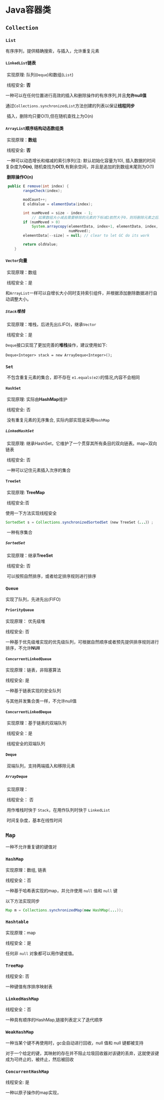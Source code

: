 # Java容器类

## `Collection`

### `List`

有序序列，提供精确搜索，与插入，允许重复元素

#### `LinkedList`链表

​	实现原理: 队列(`Deque`)和数组(`List`)

​	线程安全: **否**

​	一种可以在任何位置进行高效的插入和删除操作的有序序列,并且**允许null值**

​	通过`Collections.synchronizedList`方法创建的列表以保证**线程同步**

​	插入，删除均只要O(1),但在随机查找上为O(n)

#### `ArrayList`顺序结构动态数组类

​	实现原理：**数组**

​	线程安全:  **否**

​	一种可以动态增长和缩减的索引序列(注: 默认初始化容量为10), 插入数据的时间复杂度为**O(n)**, 随机查找为**O(1)**,有剩余空间，并且是追加的到数组末尾则为O(1)

​	**删除操作O(n)**

```java
 public E remove(int index) {
        rangeCheck(index);

        modCount++;
        E oldValue = elementData(index);

        int numMoved = size - index - 1;
   			// 如果数组大小减去需要移除的元素的下标减1依然大于0，则将删除元素之后的元素进行移动
        if (numMoved > 0)
            System.arraycopy(elementData, index+1, elementData, index,
                             numMoved);
        elementData[--size] = null; // clear to let GC do its work

        return oldValue;
    }
```



#### `Vector`向量

​	实现原理：数组

​	线程安全：是

​	和`ArrayList`一样可以自增长大小同时支持索引组件，并根据添加删除数据进行自动调整大小。

##### `Stack`堆栈

​	实现原理：堆栈，后进先出(LIFO)，继承`Vector`

​	线程安全：是

​	`Deque`接口实现了更加完善的**堆栈**操作，建议使用如下: 

​	`Deque<Integer> stack = new ArrayDeque<Integer>();`

### `Set`

​	不包含重复元素的集合，即不存在 `e1.equals(e2)`的情况,内容不会相同

#### `HashSet`

​	实现原理: 实际由**HashMap**维护 

​	线程安全: 否

​	没有重复元素的无序集合, 实际内部实现是采用`HashMap`

##### `LinkedHashSet`

​	实现原理: 继承HashSet，它维护了一个贯穿其所有条目的双向链表。map+双向链表

​	线程安全: 否

​	一种可以记住元素插入次序的集合

#### `TreeSet`

​	实现原理: **TreeMap**

​	线程安全:否

使用一下方法实现线程安全

```java
SortedSet s = Collections.synchronizedSortedSet（new TreeSet（...））;
```

​	一种有序集合	

##### `SortedSet`

​	实现原理：继承**TreeSet**

​	线程安全: 否

​	可以按照自然排序，或者给定排序规则进行排序

### `Queue`

实现了队列，先进先出(FIFO)

#### `PriorityQueue`

实现原理： 优先级堆

线程安全: 否

 一种基于优先级堆实现的优先级队列，可根据自然顺序或者预先提供排序规则进行排序，不允许**NUll**

#### `ConcurrentLinkedQueue`

实现原理：链表，非阻塞算法

线程安全: 是

一种基于链表实现的安全队列

与其他并发集合类一样，不允许null值

#### `ConcurrentLinkedDeque`

​	实现原理：基于链表的双端队列

​	线程安全：是

​	线程安全的双端队列

#### `Deque`

​	双端队列，支持两端插入和移除元素

##### `ArrayDeque`

​	实现原理：

​	线程安全： 否

​	用作堆栈时快于 `Stack`，在用作队列时快于 `LinkedList`

​	时间复杂度，基本在线性时间

## `Map`

一种不允许重复键的键值对

### `HashMap`

实现原理：数组, 链表

线程安全：否

一种基于哈希表实现的map，并允许使用 `null` 值和 `null` 键

以下方法实现同步

```java
Map m = Collections.synchronizedMap(new HashMap(...));
```

### `Hashtable`

实现原理：map

线程安全：是

任何非 `null` 对象都可以用作键或值。

### `TreeMap`

线程安全: 否

一种键值有序排序映射表

### `LinkedHashMap`

线程安全：否

一种具有顺序的HashMap,链接列表定义了迭代顺序

### `WeakHashMap`

一种当某个键不再使用时，gc会自动进行回收，null 值和 null 键都被支持

对于一个给定的键，其映射的存在并不阻止垃圾回收器对该键的丢弃，这就使该键成为可终止的，被终止，然后被回收

### `ConcurrentHashMap`

线程安全: 是

一种以原子操作的map实现，